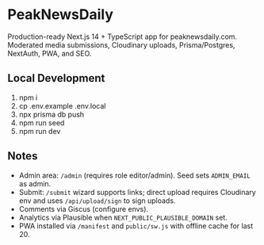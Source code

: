 # PeakNewsDaily

Production-ready Next.js 14 + TypeScript app for peaknewsdaily.com. Moderated media submissions, Cloudinary uploads, Prisma/Postgres, NextAuth, PWA, and SEO.

## Local Development

1. npm i
2. cp .env.example .env.local
3. npx prisma db push
4. npm run seed
5. npm run dev

## Notes

- Admin area: `/admin` (requires role editor/admin). Seed sets `ADMIN_EMAIL` as admin.
- Submit: `/submit` wizard supports links; direct upload requires Cloudinary env and uses `/api/upload/sign` to sign uploads.
- Comments via Giscus (configure envs).
- Analytics via Plausible when `NEXT_PUBLIC_PLAUSIBLE_DOMAIN` set.
- PWA installed via `/manifest` and `public/sw.js` with offline cache for last 20.

